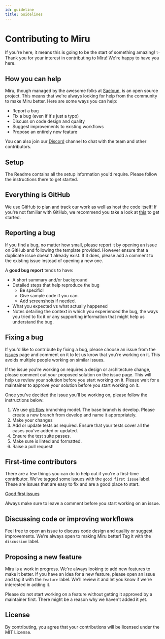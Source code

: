 ```yaml
---
id: guideline
title: Guidelines
---
```


# Contributing to Miru

If you're here, it means this is going to be the start of something amazing! ✨ Thank you for your interest in contributing to Miru! We're happy to have you here.

## How you can help

Miru, though managed by the awesome folks at [Saeloun](https://saeloun.com/), is an open source project. This means that we're always looking for help from the community to make Miru better. Here are some ways you can help:

- Report a bug
- Fix a bug (even if it's just a typo)
- Discuss on code design and quality
- Suggest improvements to existing workflows
- Propose an entirely new feature

You can also join our [Discord](https://discord.gg/UABXyQQ82c) channel to chat with the team and other contributors.

## Setup

The Readme contains all the setup information you'd require. Please follow the instructions there to get started.

## Everything is GitHub

We use GitHub to plan and track our work as well as host the code itself! If you're not familiar with GitHub, we recommend you take a look at [this](https://guides.github.com/activities/hello-world/) to get started.

## Reporting a bug

If you find a bug, no matter how small, please report it by opening an issue on GitHub and following the template provided. However ensure that a duplicate issue doesn't already exist. If it does, please add a comment to the existing issue instead of opening a new one.

A **good bug report** tends to have:

- A short summary and/or background
- Detailed steps that help reproduce the bug
  - Be specific!
  - Give sample code if you can.
  - Add screenshots if needed.
- What you expected vs what actually happened
- Notes detailing the context in which you experienced the bug, the ways you tried to fix it or any supporting information that might help us understand the bug.

## Fixing a bug

If you'd like to contribute by fixing a bug, please choose an issue from the [issues](https://github.com/saeloun/miru-web/issues) page and comment on it to let us know that you're working on it. This avoids multiple people working on similar issues.

If the issue you're working on requires a design or architecture change, please comment out your proposed solution on the issue page. This will help us review your solution before you start working on it. Please wait for a maintainer to approve your solution before you start working on it.

Once you've decided the issue you'll be working on, please follow the instructions below:

1. We use [git-flow](https://nvie.com/posts/a-successful-git-branching-model/) branching model. The base branch is develop. Please create a new branch from develop and name it appropriately.
2. Make your changes
3. Add or update tests as required. Ensure that your tests cover all the cases you've added or updated.
4. Ensure the test suite passes.
5. Make sure is linted and formatted.
6. Raise a pull request!

## First-time contributors

There are a few things you can do to help out if you're a first-time contributor. We've tagged some issues with the `good first issue` label. These are issues that are easy to fix and are a good place to start.

[Good first issues](https://github.com/saeloun/miru-web/issues?q=is%3Aissue+is%3Aopen+label%3A%22good+first+issue%22)

Always make sure to leave a comment before you start working on an issue.

## Discussing code or improving workflows

Feel free to open an issue to discuss code design and quality or suggest improvements. We're always open to making Miru better! Tag it with the `discussion` label.

## Proposing a new feature

Miru is a work in progress. We're always looking to add new features to make it better. If you have an idea for a new feature, please open an issue and tag it with the `feature` label. We'll review it and let you know if we're interested in adding it.

Please do not start working on a feature without getting it approved by a maintainer first. There might be a reason why we haven't added it yet.

## License

By contributing, you agree that your contributions will be licensed under the MIT License.
